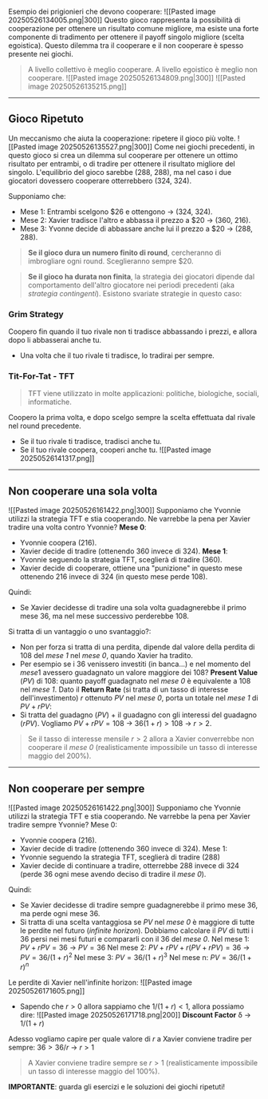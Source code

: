 Esempio dei prigionieri che devono cooperare:
![[Pasted image 20250526134005.png|300]]
Questo gioco rappresenta la possibilità di cooperazione per ottenere un risultato comune migliore, ma esiste una forte componente di tradimento per ottenere il payoff singolo migliore (scelta egoistica).
Questo dilemma tra il cooperare e il non cooperare è spesso presente nei giochi.
> A livello collettivo è meglio cooperare.
> A livello egoistico è meglio non cooperare.
![[Pasted image 20250526134809.png|300]]
![[Pasted image 20250526135215.png]]

---
## Gioco Ripetuto
Un meccanismo che aiuta la cooperazione: ripetere il gioco più volte.
![[Pasted image 20250526135527.png|300]]
Come nei giochi precedenti, in questo gioco si crea un dilemma sul cooperare per ottenere un ottimo risultato per entrambi, o di tradire per ottenere il risultato migliore del singolo.
L'equilibrio del gioco sarebbe (288, 288), ma nel caso i due giocatori dovessero cooperare otterrebbero (324, 324).

Supponiamo che:
- Mese 1: Entrambi scelgono $26 e ottengono -> (324, 324).
- Mese 2: Xavier tradisce l'altro e abbassa il prezzo a $20 -> (360, 216).
- Mese 3: Yvonne decide di abbassare anche lui il prezzo a $20 -> (288, 288).

> **Se il gioco dura un numero finito di round**, cercheranno di imbrogliare ogni round. Sceglieranno sempre $20.

> **Se il gioco ha durata non finita**, la strategia dei giocatori dipende dal comportamento dell'altro giocatore nei periodi precedenti (aka *strategia contingenti*). Esistono svariate strategie in questo caso:

### Grim Strategy
Coopero fin quando il tuo rivale non ti tradisce abbassando i prezzi, e allora dopo li abbasserai anche tu.
- Una volta che il tuo rivale ti tradisce, lo tradirai per sempre.
### Tit-For-Tat - TFT
> TFT viene utilizzato in molte applicazioni: politiche, biologiche, sociali, informatiche.

Coopero la prima volta, e dopo scelgo sempre la scelta effettuata dal rivale nel round precedente.
- Se il tuo rivale ti tradisce, tradisci anche tu.
- Se il tuo rivale coopera, cooperi anche tu.
![[Pasted image 20250526141317.png]]
---
## Non cooperare una sola volta
![[Pasted image 20250526161422.png|300]]
Supponiamo che Yvonnie utilizzi la strategia TFT e stia cooperando.
Ne varrebbe la pena per Xavier tradire una volta contro Yvonnie?
**Mese 0**:
- Yvonnie coopera (216).
- Xavier decide di tradire (ottenendo 360 invece di 324).
**Mese 1**:
- Yvonnie seguendo la strategia TFT, sceglierà di tradire (360).
- Xavier decide di cooperare, ottiene una "punizione" in questo mese ottenendo 216 invece di 324 (in questo mese perde 108).

Quindi:
- Se Xavier decidesse di tradire una sola volta guadagnerebbe il primo mese 36, ma nel mese successivo perderebbe 108.

Si tratta di un vantaggio o uno svantaggio?:
- Non per forza si tratta di una perdita, dipende dal valore della perdita di 108 del *mese 1* nel *mese 0*, quando Xavier ha tradito.
- Per esempio se i 36 venissero investiti (in banca...) e nel momento del $mese 1$ avessero guadagnato un valore maggiore dei 108?
**Present Value** ($PV$) di 108: quanto payoff guadagnato nel *mese 0* è equivalente a 108 nel *mese 1*.
Dato il **Return Rate** (si tratta di un tasso di interesse dell'investimento) $r$ ottenuto $PV$ nel *mese 0*, porta un totale nel *mese 1* di $PV + rPV$:
- Si tratta del guadagno ($PV$) + il guadagno con gli interessi del guadagno ($rPV$).
Vogliamo $PV + rPV = 108$ -> $36(1 + r) > 108$ -> $r>2$.
> Se il tasso di interesse mensile $r>2$ allora a Xavier converrebbe non cooperare il *mese 0* (realisticamente impossibile un tasso di interesse maggio del 200%).
---
## Non cooperare per sempre
![[Pasted image 20250526161422.png|300]]
Supponiamo che Yvonnie utilizzi la strategia TFT e stia cooperando.
Ne varrebbe la pena per Xavier tradire sempre Yvonnie?
Mese 0:
- Yvonnie coopera (216).
- Xavier decide di tradire (ottenendo 360 invece di 324).
Mese 1:
- Yvonnie seguendo la strategia TFT, sceglierà di tradire (288)
- Xavier decide di continuare a tradire, otterrebbe 288 invece di 324 (perde 36 ogni mese avendo deciso di tradire il *mese 0*).

Quindi:
- Se Xavier decidesse di tradire sempre guadagnerebbe il primo mese 36, ma perde ogni mese 36.
- Si tratta di una scelta vantaggiosa se $PV$ nel *mese 0* è maggiore di tutte le perdite nel futuro (*infinite horizon*).
Dobbiamo calcolare il $PV$ di tutti i 36 persi nei mesi futuri e compararli con il 36 del *mese 0*.
Nel mese 1:
$PV + rPV = 36$ -> $PV = 36$
Nel mese 2:
$PV + rPV + r(PV + rPV) = 36$ -> $PV = 36/(1 + r)^2$
Nel mese 3:
$PV = 36/(1 + r)^3$
Nel mese n:
$PV = 36/(1 + r)^n$

Le perdite di Xavier nell'infinite horizon:
![[Pasted image 20250526171605.png]]
- Sapendo che $r>0$ allora sappiamo che $1/(1 + r) < 1$, allora possiamo dire:
![[Pasted image 20250526171718.png|200]]
**Discount Factor** δ -> $1/(1 + r)$

Adesso vogliamo capire per quale valore di $r$ a Xavier conviene tradire per sempre:
$36 > 36/r$ -> $r>1$
> A Xavier conviene tradire sempre se $r > 1$ (realisticamente impossibile un tasso di interesse maggio del 100%).

**IMPORTANTE**: guarda gli esercizi e le soluzioni dei giochi ripetuti!

